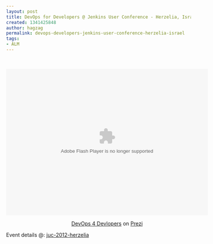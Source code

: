 ```yaml
---
layout: post
title: DevOps for Developers @ Jenkins User Conference - Herzelia, Israel
created: 1341425848
author: hagzag
permalink: devops-developers-jenkins-user-conference-herzelia-israel
tags:
- ALM
---
```

<p>&nbsp;</p>
<div class="prezi-player"><style type="text/css" media="screen">.prezi-player { width: 550px; } .prezi-player-links { text-align: center; }</style><object id="prezi_u4zb3h6s5vql" name="prezi_u4zb3h6s5vql" classid="clsid:D27CDB6E-AE6D-11cf-96B8-444553540000" width="550" height="400">
<param name="movie" value="http://prezi.com/bin/preziloader.swf" />
<param name="allowfullscreen" value="true" />
<param name="allowFullScreenInteractive" value="true" />
<param name="allowscriptaccess" value="always" />
<param name="bgcolor" value="#ffffff" />
<param name="flashvars" value="prezi_id=u4zb3h6s5vql&amp;lock_to_path=0&amp;color=ffffff&amp;autoplay=no&amp;autohide_ctrls=0" /><embed id="preziEmbed_u4zb3h6s5vql" name="preziEmbed_u4zb3h6s5vql" src="http://prezi.com/bin/preziloader.swf" type="application/x-shockwave-flash" allowfullscreen="true" allowfullscreeninteractive="true" allowscriptaccess="always" width="550" height="400" bgcolor="#ffffff" flashvars="prezi_id=u4zb3h6s5vql&amp;lock_to_path=0&amp;color=ffffff&amp;autoplay=no&amp;autohide_ctrls=0"></embed></object>
<div class="prezi-player-links">
<p><a title="Copy of DevOps 4 Devlopers" href="http://prezi.com/u4zb3h6s5vql/copy-of-devops-4-devlopers/">DevOps 4 Devlopers</a> on <a href="http://prezi.com">Prezi</a></p>
</div>
</div>
<p>Event details @: <a href="http://juc-2012-herzelia-eorgf.eventbrite.com/">juc-2012-herzelia</a></p>
<p>&nbsp;</p>
